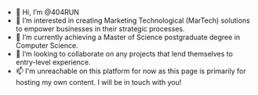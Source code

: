 - 👋 Hi, I’m @404RUN
- 👀 I’m interested in creating Marketing Technological (MarTech) solutions to empower businesses in their strategic processes.
- 🌱 I’m currently achieving a Master of Science postgraduate degree in Computer Science.
- 💞️ I’m looking to collaborate on any projects that lend themselves to entry-level experience.
- 📫 I'm unreachable on this platform for now as this page is primarily for hosting my own content. I will be in touch with you!

<!---
404RUN/404RUN is a ✨ special ✨ repository because its `README.md` (this file) appears on your GitHub profile.
You can click the Preview link to take a look at your changes.
--->
